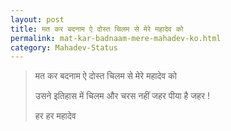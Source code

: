 ```yaml
---
layout: post
title: मत कर बदनाम ऐ दोस्त चिलम से मेरे महादेव को
permalink: mat-kar-badnaam-mere-mahadev-ko.html
category: Mahadev-Status
---
```

> मत कर बदनाम ऐ दोस्त चिलम से मेरे महादेव को
> 
> उसने इतिहास में चिलम और चरस नहीं जहर पीया है जहर !
>
> हर हर महादेव
